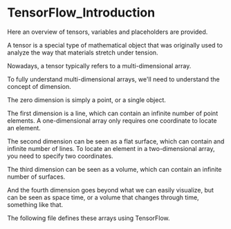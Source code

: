 # TensorFlow_Introduction
Here an overview of tensors, variables and placeholders are provided.

A tensor is a special type of mathematical object that was originally used to analyze
the way that materials stretch under tension.

Nowadays, a tensor typically refers to a multi-dimensional array.

To fully understand multi-dimensional arrays, we'll need to understand the concept of dimension.

The zero dimension is simply a point, or a single object.

The first dimension is a line, which can contain an infinite number of point elements. A one-dimensional array only requires one coordinate to locate an element.

The second dimension can be seen as a flat surface, which can contain and infinite number of lines. To locate an element in a two-dimensional array, you need to specify two coordinates.

The third dimension can be seen as a volume, which can contain an infinite number of surfaces. 

And the fourth dimension goes beyond what we can easily visualize, but can be seen as space time, or a volume that changes through time, something like that.

The following file defines these arrays using TensorFlow.